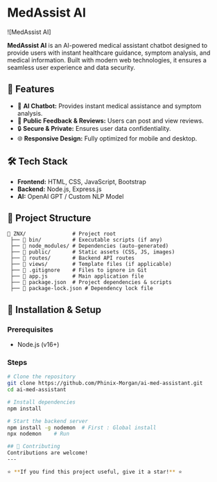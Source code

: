 # MedAssist AI

![MedAssist AI]

**MedAssist AI** is an AI-powered medical assistant chatbot designed to provide users with instant healthcare guidance, symptom analysis, and medical information. Built with modern web technologies, it ensures a seamless user experience and data security.

## 🚀 Features

- 🤖 **AI Chatbot:** Provides instant medical assistance and symptom analysis.
- 🏥 **Public Feedback & Reviews:** Users can post and view reviews.
- 🔒 **Secure & Private:** Ensures user data confidentiality.
- 🌐 **Responsive Design:** Fully optimized for mobile and desktop.

## 🛠️ Tech Stack

- **Frontend:** HTML, CSS, JavaScript, Bootstrap
- **Backend:** Node.js, Express.js
- **AI:** OpenAI GPT / Custom NLP Model

## 📂 Project Structure
```
📁 ZNX/               # Project root
 ├── 📁 bin/          # Executable scripts (if any)
 ├── 📁 node_modules/ # Dependencies (auto-generated)
 ├── 📁 public/       # Static assets (CSS, JS, images)
 ├── 📁 routes/       # Backend API routes
 ├── 📁 views/        # Template files (if applicable)
 ├── 📄 .gitignore    # Files to ignore in Git
 ├── 📄 app.js        # Main application file
 ├── 📄 package.json  # Project dependencies & scripts
 ├── 📄 package-lock.json # Dependency lock file
```

## 🚀 Installation & Setup

### Prerequisites
- Node.js (v16+)

### Steps
```sh
# Clone the repository
git clone https://github.com/Phinix-Morgan/ai-med-assistant.git
cd ai-med-assistant

# Install dependencies
npm install

# Start the backend server
npm install -g nodemon  # First : Global install  
npx nodemon    # Run 

## 🤝 Contributing
Contributions are welcome! 
---

⭐ **If you find this project useful, give it a star!** ⭐
